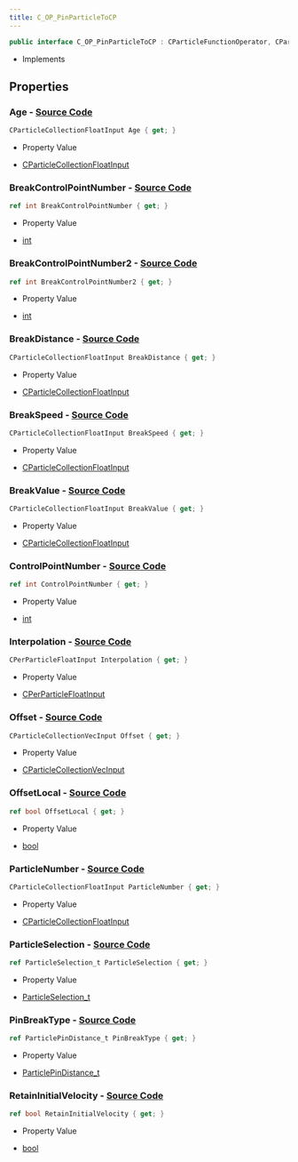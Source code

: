 ```yaml
---
title: C_OP_PinParticleToCP
---
```


```csharp
public interface C_OP_PinParticleToCP : CParticleFunctionOperator, CParticleFunction, ISchemaClass<CParticleFunction>, ISchemaClass<CParticleFunctionOperator>, ISchemaClass<C_OP_PinParticleToCP>, ISchemaField, ISchemaClass, INativeHandle
```

- Implements

## Properties

### **Age** - [Source Code](https://github.com/swiftly-solution/swiftlys2/blob/main/managed/src/SwiftlyS2.Generated/Schemas/Interfaces/C_OP_PinParticleToCP.cs#L32)

```csharp
CParticleCollectionFloatInput Age { get; }
```

- Property Value

- [CParticleCollectionFloatInput](/docs/api/shared/schemadefinitions/cparticlecollectionfloatinput)

### **BreakControlPointNumber** - [Source Code](https://github.com/swiftly-solution/swiftlys2/blob/main/managed/src/SwiftlyS2.Generated/Schemas/Interfaces/C_OP_PinParticleToCP.cs#L34)

```csharp
ref int BreakControlPointNumber { get; }
```

- Property Value

- [int](https://learn.microsoft.com/dotnet/api/system.int32)

### **BreakControlPointNumber2** - [Source Code](https://github.com/swiftly-solution/swiftlys2/blob/main/managed/src/SwiftlyS2.Generated/Schemas/Interfaces/C_OP_PinParticleToCP.cs#L36)

```csharp
ref int BreakControlPointNumber2 { get; }
```

- Property Value

- [int](https://learn.microsoft.com/dotnet/api/system.int32)

### **BreakDistance** - [Source Code](https://github.com/swiftly-solution/swiftlys2/blob/main/managed/src/SwiftlyS2.Generated/Schemas/Interfaces/C_OP_PinParticleToCP.cs#L28)

```csharp
CParticleCollectionFloatInput BreakDistance { get; }
```

- Property Value

- [CParticleCollectionFloatInput](/docs/api/shared/schemadefinitions/cparticlecollectionfloatinput)

### **BreakSpeed** - [Source Code](https://github.com/swiftly-solution/swiftlys2/blob/main/managed/src/SwiftlyS2.Generated/Schemas/Interfaces/C_OP_PinParticleToCP.cs#L30)

```csharp
CParticleCollectionFloatInput BreakSpeed { get; }
```

- Property Value

- [CParticleCollectionFloatInput](/docs/api/shared/schemadefinitions/cparticlecollectionfloatinput)

### **BreakValue** - [Source Code](https://github.com/swiftly-solution/swiftlys2/blob/main/managed/src/SwiftlyS2.Generated/Schemas/Interfaces/C_OP_PinParticleToCP.cs#L38)

```csharp
CParticleCollectionFloatInput BreakValue { get; }
```

- Property Value

- [CParticleCollectionFloatInput](/docs/api/shared/schemadefinitions/cparticlecollectionfloatinput)

### **ControlPointNumber** - [Source Code](https://github.com/swiftly-solution/swiftlys2/blob/main/managed/src/SwiftlyS2.Generated/Schemas/Interfaces/C_OP_PinParticleToCP.cs#L16)

```csharp
ref int ControlPointNumber { get; }
```

- Property Value

- [int](https://learn.microsoft.com/dotnet/api/system.int32)

### **Interpolation** - [Source Code](https://github.com/swiftly-solution/swiftlys2/blob/main/managed/src/SwiftlyS2.Generated/Schemas/Interfaces/C_OP_PinParticleToCP.cs#L40)

```csharp
CPerParticleFloatInput Interpolation { get; }
```

- Property Value

- [CPerParticleFloatInput](/docs/api/shared/schemadefinitions/cperparticlefloatinput)

### **Offset** - [Source Code](https://github.com/swiftly-solution/swiftlys2/blob/main/managed/src/SwiftlyS2.Generated/Schemas/Interfaces/C_OP_PinParticleToCP.cs#L18)

```csharp
CParticleCollectionVecInput Offset { get; }
```

- Property Value

- [CParticleCollectionVecInput](/docs/api/shared/schemadefinitions/cparticlecollectionvecinput)

### **OffsetLocal** - [Source Code](https://github.com/swiftly-solution/swiftlys2/blob/main/managed/src/SwiftlyS2.Generated/Schemas/Interfaces/C_OP_PinParticleToCP.cs#L20)

```csharp
ref bool OffsetLocal { get; }
```

- Property Value

- [bool](https://learn.microsoft.com/dotnet/api/system.boolean)

### **ParticleNumber** - [Source Code](https://github.com/swiftly-solution/swiftlys2/blob/main/managed/src/SwiftlyS2.Generated/Schemas/Interfaces/C_OP_PinParticleToCP.cs#L24)

```csharp
CParticleCollectionFloatInput ParticleNumber { get; }
```

- Property Value

- [CParticleCollectionFloatInput](/docs/api/shared/schemadefinitions/cparticlecollectionfloatinput)

### **ParticleSelection** - [Source Code](https://github.com/swiftly-solution/swiftlys2/blob/main/managed/src/SwiftlyS2.Generated/Schemas/Interfaces/C_OP_PinParticleToCP.cs#L22)

```csharp
ref ParticleSelection_t ParticleSelection { get; }
```

- Property Value

- [ParticleSelection_t](/docs/api/shared/schemadefinitions/particleselection_t)

### **PinBreakType** - [Source Code](https://github.com/swiftly-solution/swiftlys2/blob/main/managed/src/SwiftlyS2.Generated/Schemas/Interfaces/C_OP_PinParticleToCP.cs#L26)

```csharp
ref ParticlePinDistance_t PinBreakType { get; }
```

- Property Value

- [ParticlePinDistance_t](/docs/api/shared/schemadefinitions/particlepindistance_t)

### **RetainInitialVelocity** - [Source Code](https://github.com/swiftly-solution/swiftlys2/blob/main/managed/src/SwiftlyS2.Generated/Schemas/Interfaces/C_OP_PinParticleToCP.cs#L42)

```csharp
ref bool RetainInitialVelocity { get; }
```

- Property Value

- [bool](https://learn.microsoft.com/dotnet/api/system.boolean)

